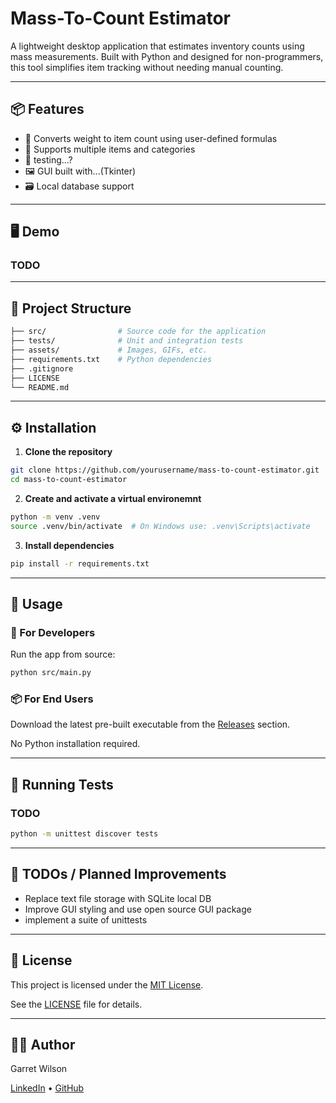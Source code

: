 # Mass-To-Count Estimator

A lightweight desktop application that estimates inventory counts using mass measurements. Built with Python and designed for non-programmers, this tool simplifies item tracking without needing manual counting.

---

## 📦 Features

- 🧠 Converts weight to item count using user-defined formulas
- 📁 Supports multiple items and categories
- 🧪 testing...?
- 🖼️ GUI built with...(Tkinter)
- 🗃️ Local database support

---

## 🖥️ Demo

### TODO <!-- ![screenshot](assets/screenshot1.png) -->

---

## 📂 Project Structure

```bash
├── src/                # Source code for the application
├── tests/              # Unit and integration tests
├── assets/             # Images, GIFs, etc.
├── requirements.txt    # Python dependencies
├── .gitignore
├── LICENSE
└── README.md
```

---

## ⚙️ Installation

1. **Clone the repository**

```bash
git clone https://github.com/yourusername/mass-to-count-estimator.git
cd mass-to-count-estimator
```

2. **Create and activate a virtual environemnt**

```bash
python -m venv .venv
source .venv/bin/activate  # On Windows use: .venv\Scripts\activate
```

3. **Install dependencies**

```bash
pip install -r requirements.txt
```

---

## 🚀 Usage

### 🧪 For Developers

Run the app from source:

```bash
python src/main.py
```

### 📦 For End Users
Download the latest pre-built executable from the [Releases](https://github.com/gsw2019/mass-to-count-estimator/releases) section.

No Python installation required.

---

## 🧪 Running Tests

### TODO

```bash
python -m unittest discover tests
```

---

## 📌 TODOs / Planned Improvements

- Replace text file storage with SQLite local DB
- Improve GUI styling and use open source GUI package
- implement a suite of unittests

---

## 📜 License

This project is licensed under the [MIT License](https://opensource.org/license/MIT).

See the [LICENSE](LICENSE) file for details.

---

## 🙋‍♂️ Author

Garret Wilson

[LinkedIn](https://www.linkedin.com/in/garretwilson-mcb-cs/) • [GitHub](https://github.com/gsw2019)


